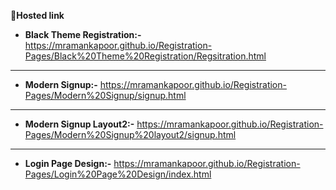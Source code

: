 :telescope:**Hosted link**

- **Black Theme Registration:-** https://mramankapoor.github.io/Registration-Pages/Black%20Theme%20Registration/Regsitration.html
-----

- **Modern Signup:-** https://mramankapoor.github.io/Registration-Pages/Modern%20Signup/signup.html
----

- **Modern Signup Layout2:-** https://mramankapoor.github.io/Registration-Pages/Modern%20Signup%20layout2/signup.html
-----
- **Login Page Design:-** https://mramankapoor.github.io/Registration-Pages/Login%20Page%20Design/index.html


